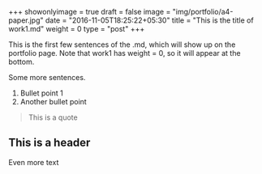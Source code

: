 +++
showonlyimage = true
draft = false
image = "img/portfolio/a4-paper.jpg"
date = "2016-11-05T18:25:22+05:30"
title = "This is the title of work1.md"
weight = 0
type = "post"
+++

This is the first few sentences of the .md, which will show up on the portfolio page. Note that work1 has weight = 0, so it will appear at the bottom.
<!--more-->

Some more sentences.

1. Bullet point 1
2. Another bullet point

> This is a quote

## This is a header

Even more text 
